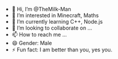 - 👋 Hi, I’m @TheMilk-Man
- 👀 I’m interested in Minecraft, Maths
- 🌱 I’m currently learning C++, Node.js
- 💞️ I’m looking to collaborate on ...
- 📫 How to reach me ...
- 😄 Gender: Male
- ⚡ Fun fact: I am better than you, yes you.

<!---
TheMilk-Man/TheMilk-Man is a ✨ special ✨ repository because its `README.md` (this file) appears on your GitHub profile.
You can click the Preview link to take a look at your changes.
--->

